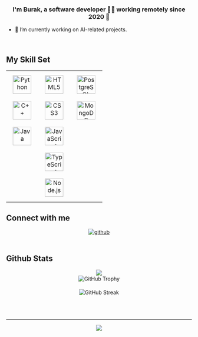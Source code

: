 ### <div align="center">I'm Burak, a software developer 👨‍💻 working remotely since 2020 🚀</div>  
  

- 🔭 I’m currently working on AI-related projects.  
  

<br/>  


## My Skill Set  
<table><tr><td valign="top" width="33%">

<div align="center">  
<a href="https://www.python.org/" target="_blank">
  <img style="margin: 10px; height: 50px;" src="https://profilinator.rishav.dev/skills-assets/python-original.svg" alt="Python" />
</a><br>
<a href="https://www.cplusplus.com/" target="_blank">
  <img style="margin: 10px; height: 50px;" src="https://profilinator.rishav.dev/skills-assets/cplusplus-original.svg" alt="C++" />
</a><br>
<a href="https://www.java.com/" target="_blank">
  <img style="margin: 10px; height: 50px;" src="https://profilinator.rishav.dev/skills-assets/java-original-wordmark.svg" alt="Java" />
</a>  
</div>

</td><td valign="top" width="33%">

<div align="center">  
<a href="https://en.wikipedia.org/wiki/HTML5" target="_blank">
  <img style="margin: 10px; height: 50px;" src="https://profilinator.rishav.dev/skills-assets/html5-original-wordmark.svg" alt="HTML5" />
</a><br>
<a href="https://www.w3schools.com/css/" target="_blank">
  <img style="margin: 10px; height: 50px;" src="https://profilinator.rishav.dev/skills-assets/css3-original-wordmark.svg" alt="CSS3" />
</a><br>
<a href="https://www.javascript.com/" target="_blank">
  <img style="margin: 10px; height: 50px;" src="https://profilinator.rishav.dev/skills-assets/javascript-original.svg" alt="JavaScript" />
</a><br>
<a href="https://www.typescriptlang.org/" target="_blank">
  <img style="margin: 10px; height: 50px;" src="https://profilinator.rishav.dev/skills-assets/typescript-original.svg" alt="TypeScript" />
</a><br>
<a href="https://nodejs.org/" target="_blank">
  <img style="margin: 10px; height: 50px;" src="https://profilinator.rishav.dev/skills-assets/nodejs-original-wordmark.svg" alt="Node.js" />
</a>  
</div>

</td><td valign="top" width="33%">

<div align="center">  
<a href="https://www.postgresql.org/" target="_blank">
  <img style="margin: 10px; height: 50px;" src="https://profilinator.rishav.dev/skills-assets/postgresql-original-wordmark.svg" alt="PostgreSQL" />
</a><br>
<a href="https://www.mongodb.com/" target="_blank">
  <img style="margin: 10px; height: 50px;" src="https://profilinator.rishav.dev/skills-assets/mongodb-original-wordmark.svg" alt="MongoDB" />
</a>  
</div>

</td></tr></table>  



## Connect with me  
<div align="center">
<a href="https://github.com/burakcalisknn" target="_blank">
<img src=https://img.shields.io/badge/github-%2324292e.svg?&style=for-the-badge&logo=github&logoColor=white alt=github style="margin-bottom: 5px;" />
</a>  
</div>  
  

<br/>  


## Github Stats  
<div align="center">
  <img src="https://github-readme-stats.vercel.app/api?username=burakcalisknn&show_icons=true&count_private=true&hide_border=false&theme=radical" align="center" />
</div>
<!-- GitHub Trophy -->
<div align="center" style="margin-bottom: 20px;">
  <img src="https://github-profile-trophy.vercel.app/?username=burakcalisknn&theme=darkhub&no-frame=true&column=6" alt="GitHub Trophy" />
</div>

<!-- GitHub Streak -->
<div align="center" style="margin-top: 10px;">
  <img src="https://github-readme-streak-stats.herokuapp.com/?user=burakcalisknn&theme=dark&hide_border=false" alt="GitHub Streak" />
</div>


<br/>  


<br/>  

<div align="center"></div>
<br />

----
  <div align="center">
<img src="https://komarev.com/ghpvc/?username=burakcalisknn&&style=flat-square" align="center" />
</div> 
